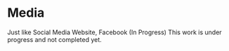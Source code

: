 # Media
Just like Social Media Website, Facebook (In Progress)
This work is under progress and not completed yet.

